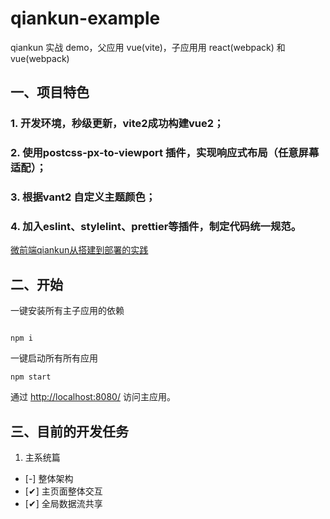 # qiankun-example

qiankun 实战 demo，父应用 vue(vite)，子应用用 react(webpack) 和 vue(webpack)

## 一、项目特色
### 1. 开发环境，秒级更新，vite2成功构建vue2；
### 2. 使用postcss-px-to-viewport 插件，实现响应式布局（任意屏幕适配）；
### 3. 根据vant2 自定义主题颜色；
### 4. 加入eslint、stylelint、prettier等插件，制定代码统一规范。

[微前端qiankun从搭建到部署的实践](https://juejin.im/post/6875462470593904653)

## 二、开始
一键安装所有主子应用的依赖

```shell

npm i
```

一键启动所有所有应用

```shell
npm start

```

通过 [http://localhost:8080/](http://localhost:8080/) 访问主应用。

## 三、目前的开发任务

1. 主系统篇
- [-] 整体架构
- [✔] 主页面整体交互
- [✔] 全局数据流共享
